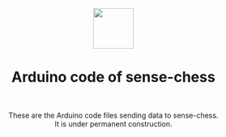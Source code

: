 <p align="center">
  <img src="https://raw.githubusercontent.com/sense-chess/artwork/master/sense-chess.png" width=80><br>
</p>
<h1 align="center">Arduino code of sense-chess</h1>
<br>
<p align="center">
  These are the Arduino code files sending data to sense-chess.
  <br>
  It is under permanent construction.
  <br>
</p>